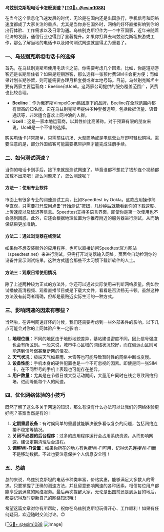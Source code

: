 **乌兹别克斯坦电话卡怎麽測速？[[TG💪+ @esim1088](https://t.me/s/esim1088)]**

在当今这个信息化飞速发展的时代，无论是在国内还是出国旅行，手机信号和网络速度都成了大家关注的重点。尤其是当你身在国外时，网络的好坏直接影响到你的出行体验、工作需求以及日常沟通。乌兹别克斯坦作为一个中亚国家，近年来随着经济的发展，通信行业也得到了显著提升。如果你打算去乌兹别克斯坦旅游或工作，那么了解当地的电话卡以及如何测试网速就显得尤为重要了。

### 一、乌兹别克斯坦电话卡的选择

首先，在乌兹别克斯坦使用电话卡之前，你需要考虑几个因素。比如，你是短期游客还是长期居住者？如果是短期游客，那么选择一张预付费SIM卡会更方便；而如果计划长期停留，则可能需要办理月租套餐或者本地号码。目前，乌兹别克斯坦主要有两家主要运营商：Beeline和Ucell。这两家公司提供的服务覆盖范围广，资费也比较合理。

- **Beeline**：作为俄罗斯VimpelCom集团旗下的品牌，Beeline在全球范围内都有很高的知名度。它在乌兹别克斯坦提供多种套餐选项，包括数据流量、语音通话等，非常适合喜欢上网冲浪的人群。
- **Ucell**：这是一家本地运营商，以其性价比高著称。对于预算有限的朋友来说，Ucell是一个不错的选择。

购买电话卡非常简单，只需前往机场、大型商场或是电信营业厅即可轻松购得。需要注意的是，部分外国旅客可能需要携带护照才能完成注册手续。

### 二、如何测试网速？

当你的电话卡到手后，接下来就是测试网速了。毕竟谁都不想花了钱却连个视频都加载不出来吧！那么问题来了，怎么测速呢？

#### 方法一：使用专业软件

市面上有很多专业的网速测试工具，比如Speedtest by Ookla。这款应用操作简单直观，只需要打开应用点击“开始测试”按钮，几秒钟后就能看到你的下载速度、上传速度以及延迟等信息。Speedtest支持多语言界面，即使你是第一次使用也不会感到困惑。此外，它还会根据地理位置为你推荐附近的服务器进行测试，从而确保结果更加准确。

#### 方法二：通过浏览器在线测试

如果你不想安装额外的应用程序，也可以直接访问Speedtest官方网站（speedtest.net）来进行测试。只需打开浏览器输入网址，页面会自动检测你的设备并显示测试结果。这种方式适合那些不太习惯下载新软件的人士。

#### 方法三：观察日常使用情况

除了上述两种较为正式的方法外，你还可以通过实际使用来判断网络质量。例如尝试播放高清视频、观看直播节目或是下载大文件，看看是否流畅无卡顿。虽然这种方法没有前两者精确，但却是最贴近实际生活的一种方式。

### 三、影响网速的因素有哪些？

当然啦，在评判网速好坏的时候，我们还需要考虑到一些外部条件的影响。以下几点可能会对你的上网体验产生一定影响：

1. **地理位置**：不同的地区由于地形地貌差异，基站建设密度不同，因此信号强度也会有所区别。一般来说，城市中心区域的网络状况较好，而在偏远山区则可能遇到信号弱甚至断网的情况。
2. **天气状况**：极端天气如暴雨、大雪等也可能导致暂时性的网络中断或变慢。
3. **设备性能**：手机本身的硬件配置也是一个不可忽视的因素。即使是同一张SIM卡，在不同型号的手机上表现也可能存在差异。
4. **用户数量**：尤其是在节假日或大型活动期间，大量用户同时在线会导致网络拥堵，进而降低每个人的网速。

### 四、优化网络体验的小技巧

既然了解了这么多关于网速的知识，那么有没有什么办法可以让我们的网络体验更好呢？答案当然是有的！

1. **定期重启设备**：有时候简单的重启就能解决很多看似复杂的问题，包括网络连接不稳定等情况。
2. **关闭不必要的后台程序**：过多的应用程序运行会占用系统资源，从而影响网速。建议定期清理后台进程。
3. **调整Wi-Fi设置**：如果你所在的地方有免费Wi-Fi可用，记得优先连接Wi-Fi而不是移动数据。不过也要注意保护个人信息安全哦！

### 五、总结

总的来说，乌兹别克斯坦的电话卡种类丰富，价格实惠，能够满足大多数人的需求。只要掌握了正确的测速方法，并且留意影响网速的各种因素，相信每位用户都能享受到满意的网络服务。最后再次提醒大家，无论是出国前还是到达目的地后，都要记得及时更新自己的网络知识哦！

希望这篇文章对你有所帮助，祝你在乌兹别克斯坦玩得开心、工作顺利！如果有任何疑问，欢迎随时交流讨论。😊

[[TG💪+ @esim1088](https://t.me/s/esim1088) ![Image](https://i.postimg.cc/4NQfJmqS/Snipaste-2025-05-13-00-14-12.png)]